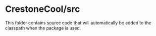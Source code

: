 # CrestoneCool/src

This folder contains source code that will automatically be added to the classpath when
the package is used.
